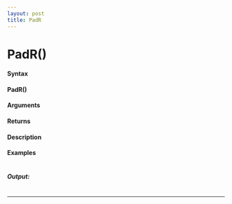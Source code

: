 ```yaml
---
layout: post
title: PadR
---
```


# PadR()


#### Syntax

#### PadR()

#### Arguments

#### Returns

#### Description

#### Examples

```

```

##### Output:

```

```

---